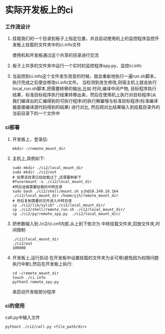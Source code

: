 # 实际开发板上的ci

### 工作流设计

1. 挂载我们的一个目录到板子上指定位置，并且启动使用机上的监控程序监控开发板上挂载的文件夹中的ci.info文件

   使用机和开发板通过这个共享的目录进行交流

2. 板子上共享的文件夹中运行一个实时的监控程序spy.py，监控ci.info

3. 当监控到ci.info这个文件发生改变的时候，就会重新地执行一遍run.sh脚本，执行完成之后便会修改ci.info文件。 当检测到发生修改,则宿主机上就会执行local_run.sh脚本,把需要转移的输出,比如 时间,编译中间产物, 目标程序执行结果，标准目标程序执行结果转移出来，然后在使用机上执行对目标程序(从我们编译出的汇编得到的可执行程序)的执行解雇哦与标准目标程序(标准编译器直接编译源代码得到的结果) 进行对比,
   然后把对比结果输入到挂载目录外的当前目录下的一个文件中

### ci部署

1. 开发板上，登录后:

   ```
   mkdir ~/remote_mount_dir
   ```

2. 主机上,具例如下:

   ```
   sudo mkdir ./ci2/local_mount_dir
   sudo mkdir ./ci2/out
   # 如果该目录已经挂载过了,还需要刷新下 
   #fusermount -u ./ci2/local_mount_dir
   #然后挂载需要挂载的中转目录
   sudo bash ./ci2/shell/mount.sh yjh@10.249.10.164 ./ci2/local_mount_dir /home/yjh/remote_mount_dir
   # 然后复制需要的文件进入中转目录
   cp ./ci2/lib/sylib* ./ci2/local_mount_dir/
   cp ./ci2/shell/remote_run.sh ./ci2/local_mount_dir/
   cp ./ci2/py/remote_spy.py  ./ci2/local_mount_dir/ 
   ```

3. 把参数输入到./ci2/ci.cnf内部,从上到下依次为 中转挂载文件夹,回放文件夹,时间限制
   ```
   ./ci2/local_mount_dir
   ./ci2/out
   100000
   ```
4. 开发板上,运行启动
   在开发板中设置挂载的文件夹为全可用(避免因为权限问题执行中断),然后在开发板上执行:
   ```
   cd ~/remote_mount_dir
   touch ./ci.info
   python3 remote_spy.py
   ```
   来启动开发板部分程序

### ci的使用

call.py中输入文件
```
python3 ./ci2/call.py <file_path/dir>
```